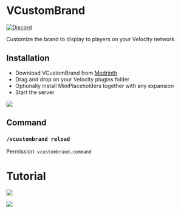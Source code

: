# VCustomBrand

[![Discord](https://img.shields.io/discord/899740810956910683?color=7289da&label=Discord)](https://discord.gg/5NMMzK5mAn)

Customize the brand to display to players on your Velocity network

## Installation
- Download VCustomBrand from [Modrinth](https://modrinth.com/plugin/vcustombrand)
- Drag and drop on your Velocity plugins folder
- Optionally install MiniPlaceholders together with any expansion
- Start the server

[![](https://raw.githubusercontent.com/Prospector/badges/master/modrinth-badge-72h-padded.png)](https://modrinth.com/plugin/vcustombrand)

## Command
### `/vcustombrand reload`
Permission: `vcustombrand.command`

# Tutorial

[![](https://img.youtube.com/vi/2Wm7sHLmpsc/maxresdefault.jpg)](https://www.youtube.com/watch?v=2Wm7sHLmpsc)

[![](https://www.bisecthosting.com/partners/custom-banners/6fa909d5-ad2b-42c2-a7ec-1c51f8b6384f.webp)](https://www.bisecthosting.com/4drian3d)